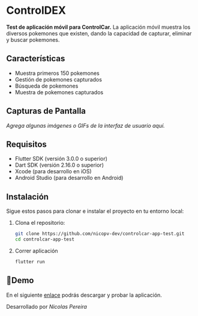 # ControlDEX

**Test de aplicación móvil para ControlCar.** La aplicación móvil muestra los diversos pokemones que existen, dando la capacidad de capturar, eliminar y buscar pokemones.

## Características

- Muestra primeros 150 pokemones
- Gestión de pokemones capturados
- Búsqueda de pokemones
- Muestra de pokemones capturados

## Capturas de Pantalla

_Agrega algunas imágenes o GIFs de la interfaz de usuario aquí._

## Requisitos

- Flutter SDK (versión 3.0.0 o superior)
- Dart SDK (versión 2.16.0 o superior)
- Xcode (para desarrollo en iOS)
- Android Studio (para desarrollo en Android)

## Instalación

Sigue estos pasos para clonar e instalar el proyecto en tu entorno local:

1. Clona el repositorio:

   ```bash
   git clone https://github.com/nicopv-dev/controlcar-app-test.git
   cd controlcar-app-test
   ```

2. Correr aplicación
   ```bash
   flutter run
   ```

## 📲Demo

En el siguiente [enlace](https://drive.google.com/file/d/1pTDhqHw0T8KAHOBTwGd8DvKZU8u1bsvN/view?usp=sharing) podrás descargar y probar la aplicación.

Desarrollado por _Nicolas Pereira_
